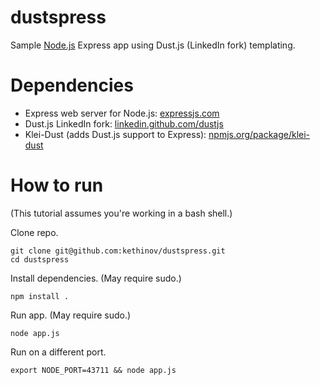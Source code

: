 dustspress
==========

Sample [Node.js](http://nodejs.org) Express app using Dust.js (LinkedIn fork) templating.

Dependencies
============

- Express web server for Node.js: [expressjs.com](http://expressjs.com)
- Dust.js LinkedIn fork: [linkedin.github.com/dustjs](http://linkedin.github.com/dustjs/)
- Klei-Dust (adds Dust.js support to Express): [npmjs.org/package/klei-dust](https://npmjs.org/package/klei-dust)

How to run
==========

(This tutorial assumes you're working in a bash shell.)

Clone repo.

	git clone git@github.com:kethinov/dustspress.git
	cd dustspress

Install dependencies. (May require sudo.)

	npm install .
	
Run app. (May require sudo.)

	node app.js
	
Run on a different port.

	export NODE_PORT=43711 && node app.js